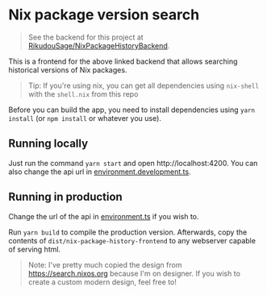 # Nix package version search

> See the backend for this project at [RikudouSage/NixPackageHistoryBackend](https://github.com/RikudouSage/NixPackageHistoryBackend).

This is a frontend for the above linked backend that allows searching historical versions of Nix packages.

> Tip: If you're using nix, you can get all dependencies using `nix-shell` with the `shell.nix` from this repo

Before you can build the app, you need to install dependencies using `yarn install` (or `npm install` or whatever you use).

## Running locally

Just run the command `yarn start` and open http://localhost:4200. You can also change the api url in [environment.development.ts](src/environments/environment.development.ts).

## Running in production

Change the url of the api in [environment.ts](src/environments/environment.ts) if you wish to.

Run `yarn build` to compile the production version. Afterwards, copy the contents of `dist/nix-package-history-frontend` to any webserver capable of serving html.

> Note: I've pretty much copied the design from https://search.nixos.org because I'm on designer. If you wish to create a custom modern design, feel free to!
